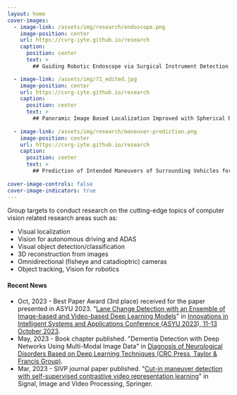 ```yaml
---
layout: home
cover-images:
  - image-link: /assets/img/research/endoscope.png
    image-position: center
    url: https://cvrg-iyte.github.io/research
    caption:
      position: center
      text: >
        ## Guiding Robotic Endoscope via Surgical Instrument Detection and Tracking

  - image-link: /assets/img/71_edited.jpg
    image-position: center
    url: https://cvrg-iyte.github.io/research
    caption:
      position: center
      text: >
        ## Panoramic Image Based Localization Improved with Spherical Representations and Semantic Descriptors
        
  - image-link: /assets/img/research/maneuver-prediction.png
    image-position: center
    url: https://cvrg-iyte.github.io/research
    caption:
      position: center
      text: >
        ## Prediction of Intended Maneuvers of Surrounding Vehicles for Driver Assistance Systems
    
cover-image-controls: false
cover-image-indicators: true
---
```


Group targets to conduct research on the cutting-edge topics of computer vision related research areas such as:

* Visual localization
* Vision for autonomous driving and ADAS
* Visual object detection/classification
* 3D reconstruction from images
* Omnidirectional (fisheye and catadioptric) cameras
* Object tracking, Vision for robotics


#### Recent News
* Oct, 2023 - Best Paper Award (3rd place) received for the paper presented in ASYU 2023. "[Lane Change Detection with an Ensemble of Image-based and Video-based Deep Learning Models](https://cvrg-iyte.github.io/assets/docs/Publications/Nalcakan_Bastanlar_ASYU2023_rev4.pdf)" in [Innovations in Intelligent Systems and Applications Conference (ASYU 2023), 11-13 October 2023](http://asyu.inista.org/).
* May, 2023 - Book chapter published. "Dementia Detection with Deep Networks Using Multi-Modal Image Data" in [Diagnosis of Neurological Disorders Based on Deep Learning Techniques (CRC Press, Taylor & Francis Group)](https://www.taylorfrancis.com/books/edit/10.1201/9781003315452/diagnosis-neurological-disorders-based-deep-learning-techniques-jyotismita-chaki?refId=a8167b42-8243-4e4e-beb7-5df49459bf5f&context=ubx). 
* Mar, 2023 - SIVP journal paper published. "[Cut-in maneuver detection with self-supervised contrastive video
representation learning](https://rdcu.be/c6B25)" in Signal, Image and Video Processing, Springer.


